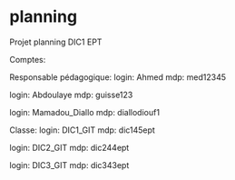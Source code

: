 # planning
Projet planning DIC1 EPT

Comptes:

Responsable pédagogique: 
login: Ahmed
mdp: med12345

login: Abdoulaye
mdp: guisse123

login: Mamadou_Diallo
mdp: diallodiouf1


Classe:
login: DIC1_GIT
mdp: dic145ept

login: DIC2_GIT
mdp: dic244ept

login: DIC3_GIT
mdp: dic343ept